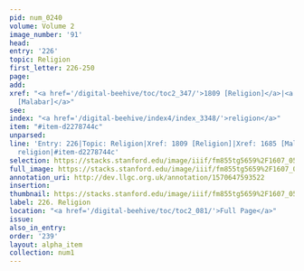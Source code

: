 ```yaml
---
pid: num_0240
volume: Volume 2
image_number: '91'
head: 
entry: '226'
topic: Religion
first_letter: 226-250
page: 
add: 
xref: "<a href='/digital-beehive/toc/toc2_347/'>1809 [Religion]</a>|<a href='/digital-beehive/toc/toc2_331/'>1685
  [Malabar]</a>"
see: 
index: "<a href='/digital-beehive/index4/index_3348/'>religion</a>"
item: "#item-d2278744c"
unparsed: 
line: 'Entry: 226|Topic: Religion|Xref: 1809 [Religion]|Xref: 1685 [Malabar]|Index:
  religion|#item-d2278744c'
selection: https://stacks.stanford.edu/image/iiif/fm855tg5659%2F1607_0558/281,982,3045,873/full/0/default.jpg
full_image: https://stacks.stanford.edu/image/iiif/fm855tg5659%2F1607_0558/full/full/0/default.jpg
annotation_uri: http://dev.llgc.org.uk/annotation/1570647593522
insertion: 
thumbnail: https://stacks.stanford.edu/image/iiif/fm855tg5659%2F1607_0558/281,982,600,180/250,/0/default.jpg
label: 226. Religion
location: "<a href='/digital-beehive/toc/toc2_081/'>Full Page</a>"
issue: 
also_in_entry: 
order: '239'
layout: alpha_item
collection: num1
---
```

